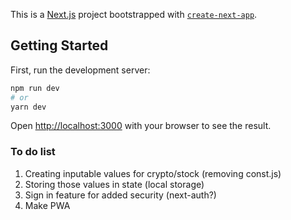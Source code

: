 This is a [Next.js](https://nextjs.org/) project bootstrapped with [`create-next-app`](https://github.com/vercel/next.js/tree/canary/packages/create-next-app).

## Getting Started

First, run the development server:

```bash
npm run dev
# or
yarn dev
```

Open [http://localhost:3000](http://localhost:3000) with your browser to see the result.
### To do list

1. Creating inputable values for crypto/stock (removing const.js)
2. Storing those values in state (local storage)
3. Sign in feature for added security (next-auth?)
4. Make PWA
